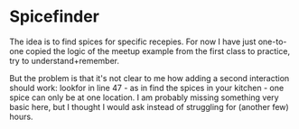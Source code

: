 # Spicefinder

The idea is to find spices for specific recepies. For now I have just one-to-one copied the logic of the meetup example from the first class to practice, try to understand+remember. 

But the problem is that it's not clear to me how adding a second interaction should work: lookfor in line 47 - as in find the spices in your kitchen - one spice can only be at one location. I am probably missing something very basic here, but I thought I would ask instead of struggling for (another few) hours. 
